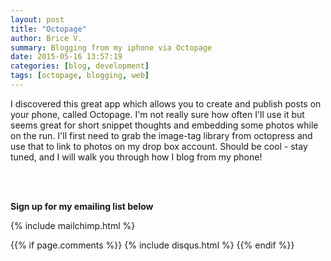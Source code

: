 ```yaml
---
layout: post
title: "Octopage"
author: Brice V.
summary: Blogging from my iphone via Octopage
date: 2015-05-16 13:57:19
categories: [blog, development]
tags: [octopage, blogging, web]
---
```


I discovered this great app which allows you to create and publish posts on your phone, called Octopage. I'm not really sure how often I'll use it but seems great for short snippet thoughts and embedding some photos while on the run. I'll first need to grab the image-tag library from octopress and use that to link to photos on my drop box account. Should be cool - stay tuned, and I will walk you through how I blog from my phone!

<br />
<br />


**Sign up for my emailing list below**


{% include mailchimp.html %} 

{{% if page.comments %}}
  {% include disqus.html %} 
{{% endif %}}
